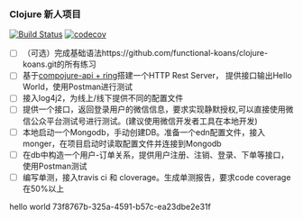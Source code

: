 ### Clojure 新人项目
[![Build Status](https://travis-ci.org/lihliang/jiliguala-newbie.svg?branch=master)](https://travis-ci.org/lihliang/jiliguala-newbie)
[![codecov](https://codecov.io/gh/lihliang/jiliguala-newbie/branch/master/graph/badge.svg)](https://codecov.io/gh/lihliang/jiliguala-newbie)
- [ ] （可选）完成基础语法https://github.com/functional-koans/clojure-koans.git的所有练习
- [ ] 基于[compojure-api + ring](https://github.com/metosin/compojure-api)搭建一个HTTP Rest Server，
提供接口输出Hello World，使用Postman进行测试
- [ ] 接入log4j2，为线上/线下提供不同的配置文件
- [ ] 提供一个接口，返回登录用户的微信信息，要求实现静默授权,可以直接使用微信公众平台测试号进行测试。(建议使用微信开发者工具在本地开发)
- [ ] 本地启动一个Mongodb，手动创建DB。准备一个edn配置文件，接入monger，在项目启动时读取配置文件并连接到Mongodb
- [ ] 在db中构造一个用户-订单关系，提供用户注册、注销、登录、下单等接口，使用Postman测试
- [ ] 编写单测，接入travis ci 和 cloverage。生成单测报告，要求code coverage在50%以上

hello world
73f8767b-325a-4591-b57c-ea23dbe2e31f